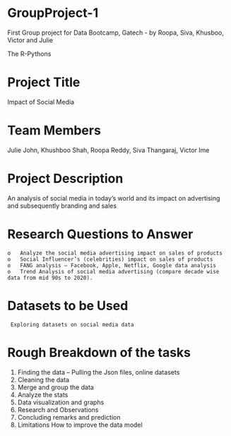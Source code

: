 # GroupProject-1
First Group project for Data Bootcamp, Gatech - by Roopa, Siva, Khusboo, Victor and Julie

The R-Pythons

# Project Title
  Impact of Social Media
# Team Members
  Julie John, Khushboo Shah, Roopa Reddy, Siva Thangaraj, Victor Ime
# Project Description
  An analysis of social media in today’s world and its impact on advertising and subsequently branding and sales
# Research Questions to Answer
    o	Analyze the social media advertising impact on sales of products
    o	Social Influencer’s (celebrities) impact on sales of products
    o	FANG analysis – Facebook, Apple, Netflix, Google data analysis
    o	Trend Analysis of social media advertising (compare decade wise data from mid 90s to 2020).
# Datasets to be Used
     Exploring datasets on social media data
# Rough Breakdown of the tasks
  1. Finding the data – Pulling the Json files, online datasets
  2. Cleaning the data
  3. Merge and group the data
  4. Analyze the stats
  5. Data visualization and graphs
  6. Research and Observations
  7. Concluding remarks and prediction
  8. Limitations How to improve the data model
